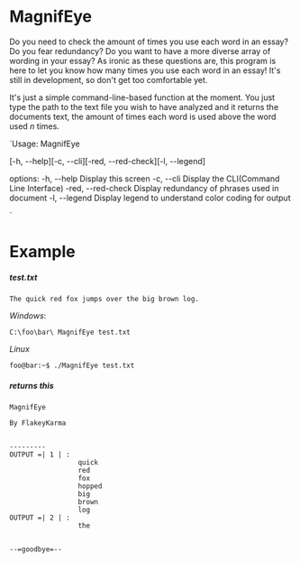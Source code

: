 # MagnifEye
Do you need to check the amount of times you use each word in an essay? Do you fear redundancy? Do you want to have a more diverse array of wording in your essay? As ironic as these questions are, this program is here to let you know how many times you use each word in an essay! It's still in development, so don't get too comfortable yet.

It's just a simple command-line-based function at the moment. You just type the path to the text file you wish to have analyzed and it returns the documents text, the amount of times each word is used above the word used *n* times.

`Usage:
MagnifEye <options> <file>


[-h, --help][-c, --cli][-red, --red-check][-l, --legend]


options:
	-h, --help       	Display this screen
	-c, --cli        	Display the CLI(Command Line Interface)
	-red, --red-check	Display redundancy of phrases used in document
	-l, --legend     	Display legend to understand color coding for
				output

`

# Example
##### test.txt

`The quick red fox jumps over the big brown log.`

*Windows*:

`C:\foo\bar\ MagnifEye test.txt`

*Linux*

`foo@bar:~$ ./MagnifEye test.txt`

##### returns this

```
MagnifEye

By FlakeyKarma


---------
OUTPUT =| 1 | :
                 quick
                 red
                 fox
                 hopped
                 big
                 brown
                 log
OUTPUT =| 2 | :
                 the


--=goodbye=--

```
